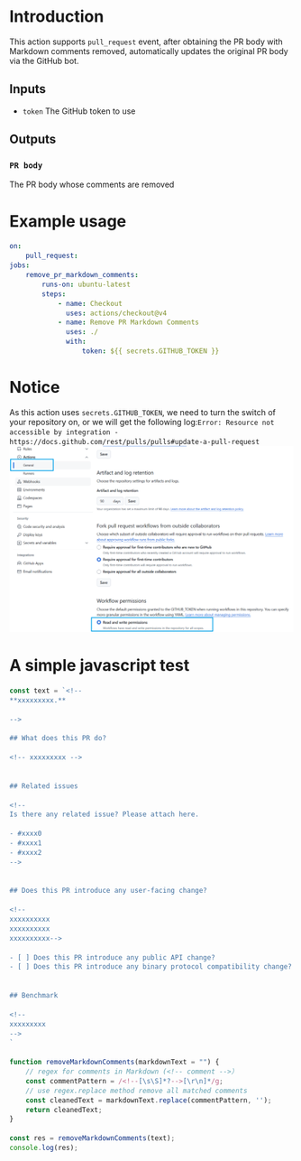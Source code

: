 # Introduction
This action supports `pull_request` event, after obtaining the PR body with Markdown comments removed, 
automatically updates the original PR body via the GitHub bot.

## Inputs
- `token`
The GitHub token to use

## Outputs

### `PR body`
The PR body whose comments are removed

# Example usage
```yaml
on:
    pull_request:
jobs:
    remove_pr_markdown_comments:
        runs-on: ubuntu-latest
        steps:
            - name: Checkout
              uses: actions/checkout@v4
            - name: Remove PR Markdown Comments
              uses: ./
              with:
                  token: ${{ secrets.GITHUB_TOKEN }}
```

# Notice
As this action uses `secrets.GITHUB_TOKEN`, we need to turn the switch of your repository on, or we will get the following log:`Error: Resource not accessible by integration - https://docs.github.com/rest/pulls/pulls#update-a-pull-request`
![](assets/image.png)

# A simple javascript test
```javascript
const text = `<!--
**xxxxxxxxx.**

-->

## What does this PR do?

<!-- xxxxxxxxx -->


## Related issues

<!--
Is there any related issue? Please attach here.

- #xxxx0
- #xxxx1
- #xxxx2
-->


## Does this PR introduce any user-facing change?

<!--
xxxxxxxxxx
xxxxxxxxxx
xxxxxxxxxx-->

- [ ] Does this PR introduce any public API change?
- [ ] Does this PR introduce any binary protocol compatibility change?


## Benchmark

<!--
xxxxxxxxx
-->
`

function removeMarkdownComments(markdownText = "") {
    // regex for comments in Markdown (<!-- comment -->）
    const commentPattern = /<!--[\s\S]*?-->[\r\n]*/g;
    // use regex.replace method remove all matched comments
    const cleanedText = markdownText.replace(commentPattern, '');
    return cleanedText;
}

const res = removeMarkdownComments(text);
console.log(res);
```